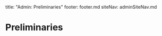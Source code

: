 <frontmatter>
title: "Admin: Preliminaries"
footer: footer.md
siteNav: adminSiteNav.md
</frontmatter>

<link rel="stylesheet" href="../css/main.css">
<link rel="stylesheet" href="../css/admin.css">

<include src="../common/header.md" />

<div class="website-content" id="main">

# Preliminaries
 
<panel header="%%Admin {{ icon_embedding }}%% **FAQ: Where is everything?**" type="seamless" expanded>
  <include src="appendixC-faq.md#admin-faq-whereIsEverything" />
</panel>
<panel header="%%Admin {{ icon_embedding }}%% **FAQ: What are the differences between CS2103 and CS2103T?**" type="seamless" expanded>
  <include src="appendixC-faq.md#admin-faq-cs2103VsCs2103t" />
</panel>

</div>